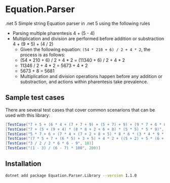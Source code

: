 # Equation.Parser

.net 5 Simple string Equation parser in .net 5 using the following rules

- Parsing multiple pharentesis 4 + (5 - 4)
- Multiplication and division are performed before addition or substraction 4 + (9 * 5) + (4 / 2)
  - Given the following equation: `(54 * 210 + 6) / 2 + 4 * 2`, the process is as follows:
  - (54 * 210 + 6) / 2 + 4 * 2 = (11340 + 6) / 2 + 4 * 2
  - 11346 / 2 + 4 * 2 = 5673 + 4 * 2
  - 5673 + 8 = 5681
  - Multiplication and division operations happen before any addition or substraction, and actions within pharentesis take prevalence.


## Sample test cases

There are several test cases that cover common scenarions that can be used with this library:

```c#
[TestCase("7 + 5 + (6 * 4 + (7 + 7 + 9) + (5 + 7) + 9) + (9 * 7 + 6 * 8)", 191)]
[TestCase("7 + (5 + (9 + 4) * (8 * 8 + 2 + 6 + 8) * (5 * 5) * 5 * 9)", 1170012)]
[TestCase("5 * 7 + 6 + (7 * 4 + (7 + 2 + 8 + 5) * 8 * 6 * (3 * 4 * 9 * 5)) + 9", 570318)]
[TestCase("(7 * 5 + 7 + (6 * 5) + 3 + 5) + 4 * 2 + ((5 + 2) + 5 * (6 + 7 + 4 * 8 * 6) + (8 * 4) + 5 * (2 + 5 * 8 + 6 + 2 * 8))", 1472)]
[TestCase("3 / 2 / 2 * 6 * 6 - 9", 18)]
[TestCase("(1 - 3) / (6 - 7) * 100", 200)]
```

## Installation

```bash
dotnet add package Equation.Parser.Library --version 1.1.0
```
